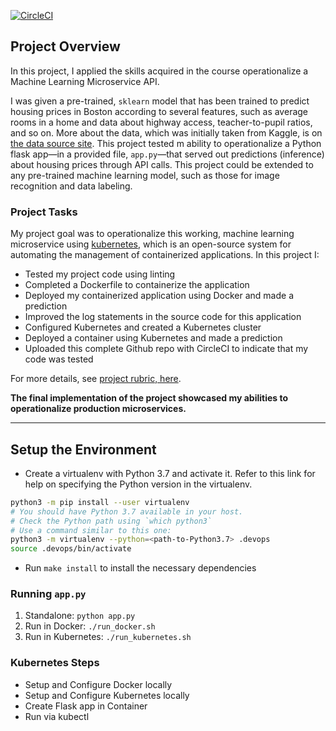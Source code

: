 [![CircleCI](https://dl.circleci.com/status-badge/img/gh/kiminzajnr/Microservices_DevOps/tree/master.svg?style=svg)](https://dl.circleci.com/status-badge/redirect/gh/kiminzajnr/Microservices_DevOps/tree/master)

## Project Overview

In this project, I applied the skills acquired in the course operationalize a Machine Learning Microservice API. 

I was given a pre-trained, `sklearn` model that has been trained to predict housing prices in Boston according to several features, such as average rooms in a home and data about highway access, teacher-to-pupil ratios, and so on. More about the data, which was initially taken from Kaggle, is on [the data source site](https://www.kaggle.com/c/boston-housing). This project tested m ability to operationalize a Python flask app—in a provided file, `app.py`—that served out predictions (inference) about housing prices through API calls. This project could be extended to any pre-trained machine learning model, such as those for image recognition and data labeling.

### Project Tasks

My project goal was to operationalize this working, machine learning microservice using [kubernetes](https://kubernetes.io/), which is an open-source system for automating the management of containerized applications. In this project I:
* Tested my project code using linting
* Completed a Dockerfile to containerize the application
* Deployed my containerized application using Docker and made a prediction
* Improved the log statements in the source code for this application
* Configured Kubernetes and created a Kubernetes cluster
* Deployed a container using Kubernetes and made a prediction
* Uploaded this complete Github repo with CircleCI to indicate that my code was tested

For more details, see [project rubric, here](https://review.udacity.com/#!/rubrics/2576/view).

**The final implementation of the project showcased my abilities to operationalize production microservices.**

---

## Setup the Environment

* Create a virtualenv with Python 3.7 and activate it. Refer to this link for help on specifying the Python version in the virtualenv. 
```bash
python3 -m pip install --user virtualenv
# You should have Python 3.7 available in your host. 
# Check the Python path using `which python3`
# Use a command similar to this one:
python3 -m virtualenv --python=<path-to-Python3.7> .devops
source .devops/bin/activate
```
* Run `make install` to install the necessary dependencies

### Running `app.py`

1. Standalone:  `python app.py`
2. Run in Docker:  `./run_docker.sh`
3. Run in Kubernetes:  `./run_kubernetes.sh`

### Kubernetes Steps

* Setup and Configure Docker locally
* Setup and Configure Kubernetes locally
* Create Flask app in Container
* Run via kubectl
